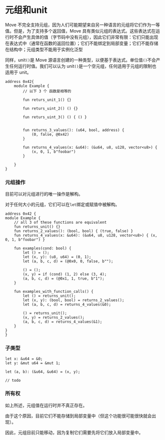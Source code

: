 # 元组和unit

Move 不完全支持元组，因为人们可能期望来自另一种语言的元组将它们作为一等值。但是，为了支持多个返回值，Move 具有类似元组的表达式。这些表达式在运行时不会产生具体的值（字节码中没有元组），因此它们非常有限：它们只能出现在表达式中（通常在函数的返回位置）；它们不能绑定到局部变量；它们不能存储在结构中；元组类型不能用于实例化泛型



同样，unit`()`是 Move 源语言创建的一种类型，以便基于表达式。单位值`()`不会产生任何运行时值。我们可以认为 unit`()`是一个空元组，任何适用于元组的限制也适用于 unit。



```move
address 0x42{
	module Example {
		// 以下 3 个 函数是相等的
		
		fun returs_unit_1() {}
		
		fun returs_uint_2() () {}
		
		fun returs_uint_3() () { () }
		
		
		fun returns_3_values(): (u64, bool, address) {
			(0, false, @0x42)
		}
		
		fun returns_4_values(x: &u64): (&u64, u8, u128, vector<u8>) {
			(x, 0, 1, b"foobar")
		}
		
	}
}
```



### 元组操作

目前可以对元组进行的唯一操作是解构。

对于任何大小的元组，它们可以在`let`绑定或赋值中被解构。

```move
address 0x42 {
module Example {
    // all 3 of these functions are equivalent
    fun returns_unit() {}
    fun returns_2_values(): (bool, bool) { (true, false) }
    fun returns_4_values(x: &u64): (&u64, u8, u128, vector<u8>) { (x, 0, 1, b"foobar") }

    fun examples(cond: bool) {
        let () = ();
        let (x, y): (u8, u64) = (0, 1);
        let (a, b, c, d) = (@0x0, 0, false, b"");

        () = ();
        (x, y) = if (cond) (1, 2) else (3, 4);
        (a, b, c, d) = (@0x1, 1, true, b"1");
    }

    fun examples_with_function_calls() {
        let () = returns_unit();
        let (x, y): (bool, bool) = returns_2_values();
        let (a, b, c, d) = returns_4_values(&0);

        () = returns_unit();
        (x, y) = returns_2_values();
        (a, b, c, d) = returns_4_values(&1);
    }
}
}
```

### 子类型

```move
let x: &u64 = &0;
let y: &mut u64 = &mut 1;

let (a, b): (&u64, &u64) = (x, y);

// todo
```





### 所有权

如上所述，元组值在运行时并不真正存在。

由于这个原因，目前它们不能存储到局部变量中（但这个功能很可能很快就会出现）。

因此，元组目前只能移动，因为复制它们需要先将它们放入局部变量中。